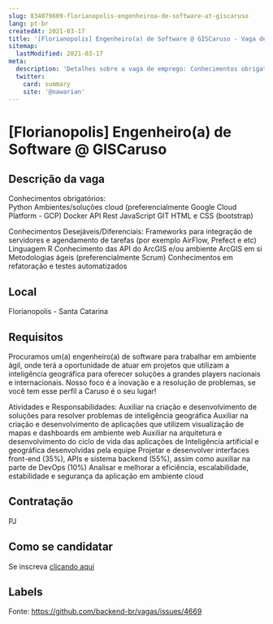 ```yaml
---
slug: 834079609-florianopolis-engenheiroa-de-software-at-giscaruso
lang: pt-br
createdAt: 2021-03-17
title: '[Florianopolis] Engenheiro(a) de Software @ GISCaruso - Vaga de Emprego'
sitemap:
  lastModified: 2021-03-17
meta:
  description: 'Detalhes sobre a vaga de emprego: Conhecimentos obrigatórios:    Python   Ambientes/soluções cloud (preferencialmente Google Cloud Platform - GCP)   Docker   API Rest   JavaScript   GIT   HTML e CSS (bootstrap) Conhecimentos Desejáveis/Diferenciais:   Frameworks para integração de servidores e agendamento de tarefas (por exemplo AirFlow, Prefect e etc)   Linguagem R   Conhecimento das API do ArcGIS e/ou ambiente ArcGIS em si   Metodologias ágeis (preferencialmente Scrum)   Conhecimentos em refatoração e testes automatizados'
  twitter:
    card: summary
    site: '@nawarian'
---
```


# [Florianopolis] Engenheiro(a) de Software @ GISCaruso

## Descrição da vaga

Conhecimentos obrigatórios:  
    Python
    Ambientes/soluções cloud (preferencialmente Google Cloud Platform - GCP)
    Docker
    API Rest
    JavaScript
    GIT
    HTML e CSS (bootstrap)

Conhecimentos Desejáveis/Diferenciais:
    Frameworks para integração de servidores e agendamento de tarefas (por exemplo AirFlow, Prefect e etc)
    Linguagem R
    Conhecimento das API do ArcGIS e/ou ambiente ArcGIS em si
    Metodologias ágeis (preferencialmente Scrum)
    Conhecimentos em refatoração e testes automatizados

## Local

Florianopolis - Santa Catarina

## Requisitos

Procuramos um(a) engenheiro(a) de software para trabalhar em ambiente ágil, onde terá a oportunidade de atuar em projetos que utilizam a inteligência geográfica para oferecer soluções a grandes players nacionais e internacionais. Nosso foco é a inovação e a resolução de problemas, se você tem esse perfil a Caruso é o seu lugar!

Atividades e Responsabilidades:
    Auxiliar na criação e desenvolvimento de soluções para resolver problemas de inteligência geográfica
    Auxiliar na criação e desenvolvimento de aplicações que utilizem visualização de mapas e dashboards em ambiente web
    Auxiliar na arquitetura e desenvolvimento do ciclo de vida das aplicações de Inteligência artificial e geográfica desenvolvidas pela equipe
    Projetar e desenvolver interfaces front-end (35%), APIs e sistema backend (55%), assim como auxiliar na parte de DevOps (10%)
    Analisar e melhorar a eficiência, escalabilidade, estabilidade e segurança da aplicação em ambiente cloud

## Contratação

PJ

## Como se candidatar

Se inscreva [clicando aqui](https://www.pyjobs.com.br/job/2305)

## Labels



Fonte: https://github.com/backend-br/vagas/issues/4669